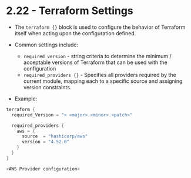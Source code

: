 # 2.22 - Terraform Settings

- The `terraform {}` block is used to configure the behavior of Terraform itself when acting upon the configuration defined.
- Common settings include:
  - `required_version` - string criteria to determine the minimum / acceptable versions of Terraform that can be used with the configuration
  - `required_providers {}` - Specifies all providers required by the current module, mapping each to a specific source and assigning version constraints.

- Example:

```go
terraform {
  required_Version = "> <major>.<minor>.<patch>"

  required_providers {
    aws = {
      source  = "hashicorp/aws"
      version = "4.52.0"
    }
  }
}

<AWS Provider configuration>
```
